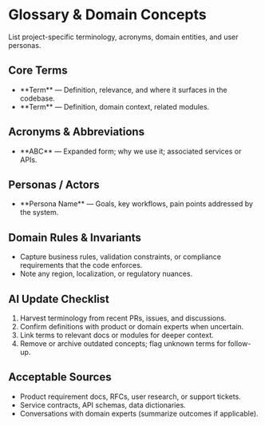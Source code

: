 <!-- agent-update:start:glossary -->

# Glossary & Domain Concepts

List project-specific terminology, acronyms, domain entities, and user personas.

## Core Terms

- <!-- agent-fill:term-one -->**Term** — Definition, relevance, and where it surfaces in the codebase.<!-- /agent-fill -->
- <!-- agent-fill:term-two -->**Term** — Definition, domain context, related modules.<!-- /agent-fill -->

## Acronyms & Abbreviations

- <!-- agent-fill:acronym -->**ABC** — Expanded form; why we use it; associated services or APIs.<!-- /agent-fill -->

## Personas / Actors

- <!-- agent-fill:persona -->**Persona Name** — Goals, key workflows, pain points addressed by the system.<!-- /agent-fill -->

## Domain Rules & Invariants

- Capture business rules, validation constraints, or compliance requirements that the code enforces.
- Note any region, localization, or regulatory nuances.

<!-- agent-readonly:guidance -->

## AI Update Checklist

1. Harvest terminology from recent PRs, issues, and discussions.
2. Confirm definitions with product or domain experts when uncertain.
3. Link terms to relevant docs or modules for deeper context.
4. Remove or archive outdated concepts; flag unknown terms for follow-up.

<!-- agent-readonly:sources -->

## Acceptable Sources

- Product requirement docs, RFCs, user research, or support tickets.
- Service contracts, API schemas, data dictionaries.
- Conversations with domain experts (summarize outcomes if applicable).

<!-- agent-update:end -->
